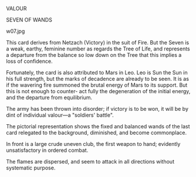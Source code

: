 VALOUR

SEVEN OF WANDS

w07.jpg

This card derives from Netzach (Victory) in the suit of Fire. But the Seven is a weak, earthy, feminine number as regards the Tree of Life, and represents a departure from the balance so low down on the Tree that this implies a loss of confidence.

Fortunately, the card is also attributed to Mars in Leo. Leo is Sun the Sun in his full strength, but the marks of decadence are already to be seen. It is as if the wavering fire summoned the brutal energy of Mars to its support. But this is not enough to counter- act fully the degeneration of the initial energy, and the departure from equilibrium.

The army has been thrown into disorder; if victory is to be won, it will be by dint of individual valour—a "soldiers' battle".

The pictorial representation shows the fixed and balanced wands of the last card relegated to the background, diminished, and become commonplace.

In front is a large crude uneven club, the first weapon to hand; evidently unsatisfactory in ordered combat.

The flames are dispersed, and seem to attack in all directions without systematic purpose.
